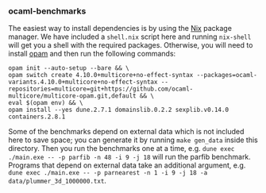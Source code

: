 ### ocaml-benchmarks

The easiest way to install dependencies is by using the [Nix](https://nixos.org/download.html)
package manager. We have included a `shell.nix` script here
and running `nix-shell` will get you a shell with the required packages.
Otherwise, you will need to install [opam](https://packages.ubuntu.com/bionic/opam)
and then run the following commands:

```
opam init --auto-setup --bare && \
opam switch create 4.10.0+multicore+no-effect-syntax --packages=ocaml-variants.4.10.0+multicore+no-effect-syntax --repositories=multicore=git+https://github.com/ocaml-multicore/multicore-opam.git,default && \
eval $(opam env) && \
opam install --yes dune.2.7.1 domainslib.0.2.2 sexplib.v0.14.0 containers.2.8.1
```


Some of the benchmarks depend on external data which is not included here to save space;
you can generate it by running `make gen_data` inside this directory.
Then you run the benchmarks one at a time,
e.g. `dune exec ./main.exe -- -p parfib -n 48 -i 9 -j 18` will run the parfib benchmark.
Programs that depend on external data take an additional argument, e.g.
`dune exec ./main.exe -- -p parnearest -n 1 -i 9 -j 18 -a data/plummer_3d_1000000.txt`.
